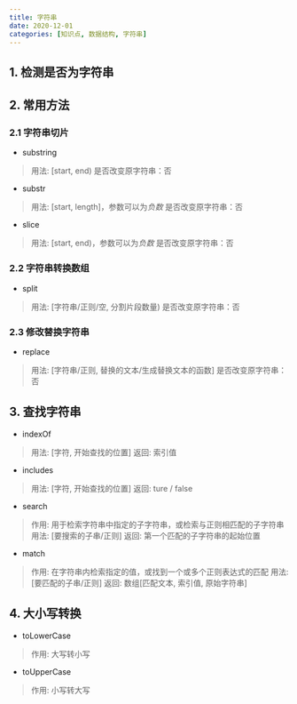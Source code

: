 ```yaml
---
title: 字符串
date: 2020-12-01
categories: [知识点, 数据结构, 字符串]
---
```


## 1. 检测是否为字符串

## 2. 常用方法

### 2.1 字符串切片

- substring

> 用法: [start, end)
> 是否改变原字符串：否

- substr

> 用法: [start, length]，参数可以为*负数*
> 是否改变原字符串：否

- slice

> 用法: [start, end)，参数可以为*负数*
> 是否改变原字符串：否

### 2.2 字符串转换数组

- split

> 用法: [字符串/正则/空, 分割片段数量)
> 是否改变原字符串：否

### 2.3 修改替换字符串

- replace

> 用法: [字符串/正则, 替换的文本/生成替换文本的函数]
> 是否改变原字符串：否

## 3. 查找字符串

- indexOf

> 用法: [字符, 开始查找的位置]
> 返回: 索引值

- includes

> 用法: [字符, 开始查找的位置]
> 返回: ture / false

- search

> 作用: 用于检索字符串中指定的子字符串，或检索与正则相匹配的子字符串
> 用法: [要搜索的子串/正则]
> 返回: 第一个匹配的子字符串的起始位置

- match

> 作用: 在字符串内检索指定的值，或找到一个或多个正则表达式的匹配
> 用法: [要匹配的子串/正则]
> 返回: 数组[匹配文本, 索引值, 原始字符串]

## 4. 大小写转换

- toLowerCase

> 作用: 大写转小写

- toUpperCase

> 作用: 小写转大写
